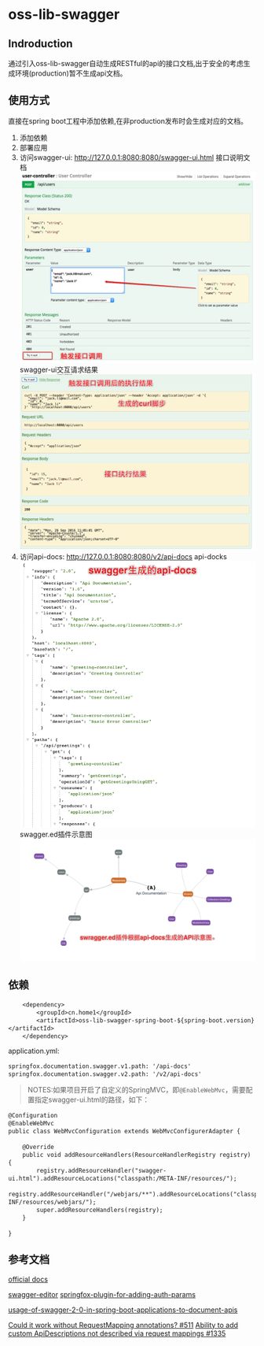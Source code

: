 # oss-lib-swagger

## Indroduction

  通过引入oss-lib-swagger自动生成RESTful的api的接口文档,出于安全的考虑生成环境(production)暂不生成api文档。

## 使用方式

  直接在spring boot工程中添加依赖,在非production发布时会生成对应的文档。
  1. 添加依赖
  2. 部署应用
  3. 访问swagger-ui: http://127.0.0.1:8080:8080/swagger-ui.html
      接口说明文档
      ![configserver.png](src/readme/swagger1.png)
      swagger-ui交互请求结果
      ![configserver.png](src/readme/swagger2.png)    
  4. 访问api-docs: http://127.0.0.1:8080:8080/v2/api-docs
      api-docks
      ![configserver.png](src/readme/swagger3.png)
      swagger.ed插件示意图
      ![configserver.png](src/readme/swagger4.png)

## 依赖

```
    <dependency>
        <groupId>cn.home1</groupId>
        <artifactId>oss-lib-swagger-spring-boot-${spring-boot.version}</artifactId>
    </dependency>
```

application.yml:

    springfox.documentation.swagger.v1.path: '/api-docs'
    springfox.documentation.swagger.v2.path: '/v2/api-docs'

> NOTES:如果项目开启了自定义的SpringMVC，即`@EnableWebMvc`，需要配置指定swagger-ui.html的路径，如下：

    @Configuration
    @EnableWebMvc
    public class WebMvcConfiguration extends WebMvcConfigurerAdapter {
    
        @Override
        public void addResourceHandlers(ResourceHandlerRegistry registry) {
            registry.addResourceHandler("swagger-ui.html").addResourceLocations("classpath:/META-INF/resources/");
            registry.addResourceHandler("/webjars/**").addResourceLocations("classpath:/META-INF/resources/webjars/");
            super.addResourceHandlers(registry);
        }
    
    }
## 参考文档

[official docs](http://springfox.github.io/springfox/docs/current/)

[swagger-editor](http://editor.swagger.io)
[springfox-plugin-for-adding-auth-params](http://mvpotter.com/post/2016/10/springfox-plugin-for-adding-auth-params/)

[usage-of-swagger-2-0-in-spring-boot-applications-to-document-apis](http://heidloff.net/article/usage-of-swagger-2-0-in-spring-boot-applications-to-document-apis/)

[Could it work without RequestMapping annotations? #511](https://github.com/springfox/springfox/issues/511)
[Ability to add custom ApiDescriptions not described via request mappings #1335](https://github.com/springfox/springfox/issues/1335)
